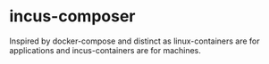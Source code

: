 # incus-composer
Inspired by docker-compose and distinct as linux-containers are for applications and incus-containers are for machines.
